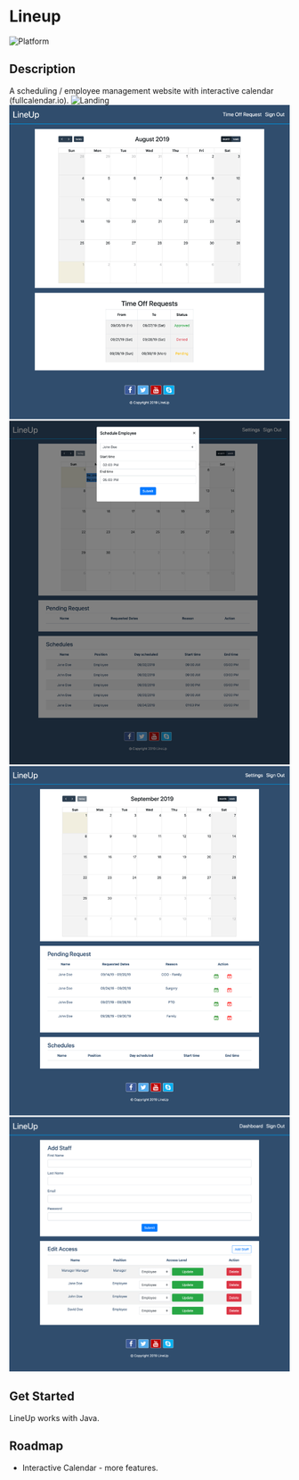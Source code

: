 # Lineup
![Platform](https://img.shields.io/badge/Java/Spring-green)

## Description
A scheduling / employee management website with interactive calendar (fullcalendar.io).
![Landing](/lineup_pics/1.png)
![Dashboard](/lineup_pics/2-1.png)
![Manager](/lineup_pics/2.png)
![Pending](/lineup_pics/3.png)
![Settings](/lineup_pics/4.png)

## Get Started
LineUp works with Java.

## Roadmap
* Interactive Calendar - more features.
